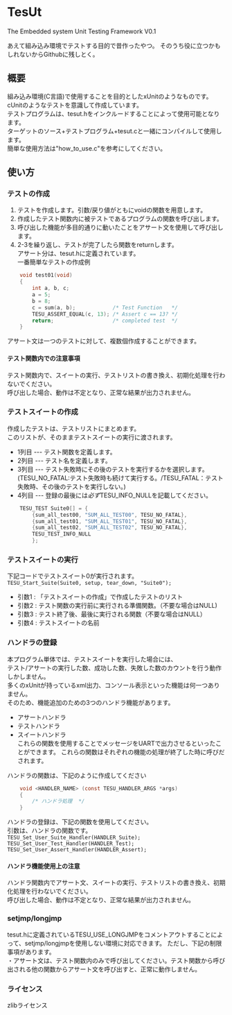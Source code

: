 # TesUt
The Embedded system Unit Testing Framework V0.1

あえて組み込み環境でテストする目的で昔作ったやつ。
そのうち役に立つかもしれないからGithubに残しとく。

## 概要
組み込み環境(C言語)で使用することを目的としたxUnitのようなものです。  
cUnitのようなテストを意識して作成しています。  
テストプログラムは、tesut.hをインクルードすることによって使用可能となります。  
ターゲットのソース+テストプログラム+tesut.cと一緒にコンパイルして使用します。  
簡単な使用方法は"how_to_use.c"を参考にしてください。  

## 使い方
### テストの作成
1. テストを作成します。引数/戻り値がともにvoidの関数を用意します。  
2. 作成したテスト関数内に被テストであるプログラムの関数を呼び出します。  
3. 呼び出した機能が多目的通りに動いたことをアサート文を使用して呼び出します。  
4. 2-3を繰り返し、テストが完了したら関数をreturnします。  
アサート分は、tesut.hに定義されています。  
一番簡単なテストの作成例
```c
    void test01(void)
    {
        int a, b, c;  
        a = 5;  
        b = 8;  
        c = sum(a, b);            /* Test Function   */  
        TESU_ASSERT_EQUAL(c, 13); /* Assert c == 13? */  
        return;                   /* completed test  */  
    }
```

アサート文は一つのテストに対して、複数個作成することができます。  

#### テスト関数内での注意事項
テスト関数内で、スイートの実行、テストリストの書き換え、初期化処理を行わないでください。  
呼び出した場合、動作は不定となり、正常な結果が出力されません。

### テストスイートの作成
作成したテストは、テストリストにまとめます。  
このリストが、そのままテストスイートの実行に渡されます。  
* 1列目 --- テスト関数を定義します。  
* 2列目 --- テスト名を定義します。  
* 3列目 --- テスト失敗時にその後のテストを実行するかを選択します。 (TESU_NO_FATAL:テスト失敗時も続けて実行する。/TESU_FATAL：テスト失敗時、その後のテストを実行しない。)  
* 4列目 --- 登録の最後には*必ず*TESU_INFO_NULLを記載してください。
```c
    TESU_TEST Suite0[] = {
        {sum_all_test00, "SUM_ALL_TEST00", TESU_NO_FATAL},
        {sum_all_test01, "SUM_ALL_TEST01", TESU_NO_FATAL},
        {sum_all_test02, "SUM_ALL_TEST02", TESU_NO_FATAL},
        TESU_TEST_INFO_NULL
        };
```

### テストスイートの実行
下記コードでテストスイート0が実行されます。  
`TESU_Start_Suite(Suite0, setup, tear_down, "Suite0");`  
* 引数1 : 「テストスイートの作成」で作成したテストのリスト  
* 引数2 : テスト関数の実行前に実行される準備関数。（不要な場合はNULL)  
* 引数3 : テスト終了後、最後に実行される関数（不要な場合はNULL）  
* 引数4 : テストスイートの名前  

### ハンドラの登録
本プログラム単体では、テストスイートを実行した場合には、  
テスト/アサートの実行した数、成功した数、失敗した数のカウントを行う動作しかしません。  
多くのxUnitが持っているxml出力、コンソール表示といった機能は何一つありません。  
そのため、機能追加のための3つのハンドラ機能があります。  
* アサートハンドラ  
* テストハンドラ  
* スイートハンドラ  
これらの関数を使用することでメッセージをUARTで出力させるといったことができます。
これらの関数はそれぞれの機能の処理が終了した時に呼びだされます。  

ハンドラの関数は、下記のように作成してください  
```c
    void <HANDLER_NAME> (const TESU_HANDLER_ARGS *args)
    {
        /* ハンドラ処理  */  
    }
```

ハンドラの登録は、下記の関数を使用してください。  
引数は、ハンドラの関数です。  
`TESU_Set_User_Suite_Handler(HANDLER_Suite);`  
`TESU_Set_User_Test_Handler(HANDLER_Test);`  
`TESU_Set_User_Assert_Handler(HANDLER_Assert);`  

#### ハンドラ機能使用上の注意
ハンドラ関数内でアサート文、スイートの実行、テストリストの書き換え、初期化処理を行わないでください。  
呼び出した場合、動作は不定となり、正常な結果が出力されません。

### setjmp/longjmp
tesut.hに定義されているTESU_USE_LONGJMPをコメントアウトすることによって、setjmp/longjmpを使用しない環境に対応できます。
ただし、下記の制限事項があります。  
・アサート文は、テスト関数内のみで呼び出してください。テスト関数から呼び出される他の関数からアサート文を呼び出すと、正常に動作しません。  

### ライセンス
 zlibライセンス

